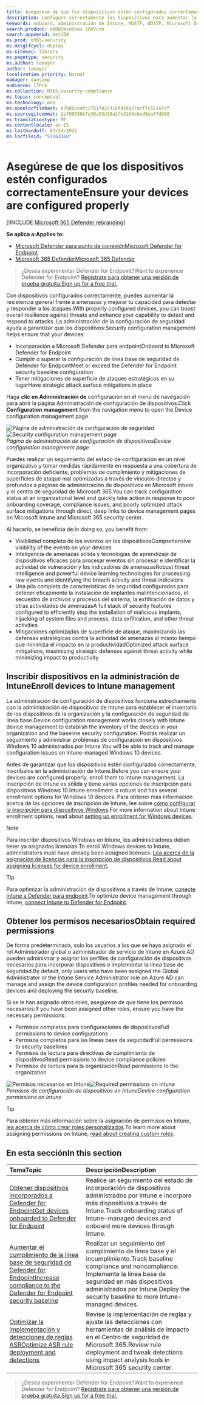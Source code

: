 ```yaml
---
title: Asegúrese de que los dispositivos estén configurados correctamente
description: Configure correctamente los dispositivos para aumentar la resistencia general frente a las amenazas y mejorar su capacidad para detectar y responder a los ataques.
keywords: onboard, administración de Intune, MDATP, WDATP, Microsoft Defender, Windows Defender, protección contra amenazas avanzada, reducción de superficie de ataque, ASR, línea base de seguridad
search.product: eADQiWindows 10XVcnh
search.appverid: met150
ms.prod: m365-security
ms.mktglfcycl: deploy
ms.sitesec: library
ms.pagetype: security
ms.author: lomayor
author: lomayor
localization_priority: Normal
manager: dansimp
audience: ITPro
ms.collection: M365-security-compliance
ms.topic: conceptual
ms.technology: mde
ms.openlocfilehash: e7b00ceafc2761f42c316f434a27acf7c551e7cf
ms.sourcegitcommit: 2a708650b7e30a53d10a2fe3164c6ed5ea37d868
ms.translationtype: MT
ms.contentlocale: es-ES
ms.lasthandoff: 03/24/2021
ms.locfileid: "51163368"
---
```

# <a name="ensure-your-devices-are-configured-properly"></a><span data-ttu-id="992b7-104">Asegúrese de que los dispositivos estén configurados correctamente</span><span class="sxs-lookup"><span data-stu-id="992b7-104">Ensure your devices are configured properly</span></span>

[!INCLUDE [Microsoft 365 Defender rebranding](../../includes/microsoft-defender.md)]

<span data-ttu-id="992b7-105">**Se aplica a:**</span><span class="sxs-lookup"><span data-stu-id="992b7-105">**Applies to:**</span></span>
- [<span data-ttu-id="992b7-106">Microsoft Defender para punto de conexión</span><span class="sxs-lookup"><span data-stu-id="992b7-106">Microsoft Defender for Endpoint</span></span>](https://go.microsoft.com/fwlink/p/?linkid=2154037)
- [<span data-ttu-id="992b7-107">Microsoft 365 Defender</span><span class="sxs-lookup"><span data-stu-id="992b7-107">Microsoft 365 Defender</span></span>](https://go.microsoft.com/fwlink/?linkid=2118804)

><span data-ttu-id="992b7-108">¿Desea experimentar Defender for Endpoint?</span><span class="sxs-lookup"><span data-stu-id="992b7-108">Want to experience Defender for Endpoint?</span></span> [<span data-ttu-id="992b7-109">Regístrate para obtener una versión de prueba gratuita.</span><span class="sxs-lookup"><span data-stu-id="992b7-109">Sign up for a free trial.</span></span>](https://www.microsoft.com/microsoft-365/windows/microsoft-defender-atp?ocid=docs-wdatp-onboardconfigure-abovefoldlink)

<span data-ttu-id="992b7-110">Con dispositivos configurados correctamente, puedes aumentar la resistencia general frente a amenazas y mejorar tu capacidad para detectar y responder a los ataques.</span><span class="sxs-lookup"><span data-stu-id="992b7-110">With properly configured devices, you can boost overall resilience against threats and enhance your capability to detect and respond to attacks.</span></span> <span data-ttu-id="992b7-111">La administración de la configuración de seguridad ayuda a garantizar que los dispositivos:</span><span class="sxs-lookup"><span data-stu-id="992b7-111">Security configuration management helps ensure that your devices:</span></span>

- <span data-ttu-id="992b7-112">Incorporación a Microsoft Defender para endpoint</span><span class="sxs-lookup"><span data-stu-id="992b7-112">Onboard to Microsoft Defender for Endpoint</span></span>
- <span data-ttu-id="992b7-113">Cumplir o superar la configuración de línea base de seguridad de Defender for Endpoint</span><span class="sxs-lookup"><span data-stu-id="992b7-113">Meet or exceed the Defender for Endpoint security baseline configuration</span></span>
- <span data-ttu-id="992b7-114">Tener mitigaciones de superficie de ataques estratégicos en su lugar</span><span class="sxs-lookup"><span data-stu-id="992b7-114">Have strategic attack surface mitigations in place</span></span>

<span data-ttu-id="992b7-115">Haga **clic en Administración de** configuración en el menú de navegación para abrir la página Administración de configuración de dispositivos.</span><span class="sxs-lookup"><span data-stu-id="992b7-115">Click **Configuration management** from the navigation menu to open the Device configuration management page.</span></span>

<span data-ttu-id="992b7-116">![Página de administración de configuración de seguridad](images/secconmgmt_main.png)</span><span class="sxs-lookup"><span data-stu-id="992b7-116">![Security configuration management page](images/secconmgmt_main.png)</span></span><br>
<span data-ttu-id="992b7-117">*Página de administración de configuración de dispositivos*</span><span class="sxs-lookup"><span data-stu-id="992b7-117">*Device configuration management page*</span></span>

<span data-ttu-id="992b7-118">Puedes realizar un seguimiento del estado de configuración en un nivel organizativo y tomar medidas rápidamente en respuesta a una cobertura de incorporación deficiente, problemas de cumplimiento y mitigaciones de superficies de ataque mal optimizadas a través de vínculos directos y profundos a páginas de administración de dispositivos en Microsoft Intune y el centro de seguridad de Microsoft 365.</span><span class="sxs-lookup"><span data-stu-id="992b7-118">You can track configuration status at an organizational level and quickly take action in response to poor onboarding coverage, compliance issues, and poorly optimized attack surface mitigations through direct, deep links to device management pages on Microsoft Intune and Microsoft 365 security center.</span></span>

<span data-ttu-id="992b7-119">Al hacerlo, se beneficia de:</span><span class="sxs-lookup"><span data-stu-id="992b7-119">In doing so, you benefit from:</span></span>
- <span data-ttu-id="992b7-120">Visibilidad completa de los eventos en los dispositivos</span><span class="sxs-lookup"><span data-stu-id="992b7-120">Comprehensive visibility of the events on your devices</span></span>
- <span data-ttu-id="992b7-121">Inteligencia de amenazas sólida y tecnologías de aprendizaje de dispositivos eficaces para procesar eventos sin procesar e identificar la actividad de vulneración y los indicadores de amenazas</span><span class="sxs-lookup"><span data-stu-id="992b7-121">Robust threat intelligence and powerful device learning technologies for processing raw events and identifying the breach activity and threat indicators</span></span>
- <span data-ttu-id="992b7-122">Una pila completa de características de seguridad configuradas para detener eficazmente la instalación de implantes malintencionados, el secuestro de archivos y procesos del sistema, la exfiltración de datos y otras actividades de amenazas</span><span class="sxs-lookup"><span data-stu-id="992b7-122">A full stack of security features configured to efficiently stop the installation of malicious implants, hijacking of system files and process, data exfiltration, and other threat activities</span></span>
- <span data-ttu-id="992b7-123">Mitigaciones optimizadas de superficie de ataque, maximizando las defensas estratégicas contra la actividad de amenazas al mismo tiempo que minimiza el impacto en la productividad</span><span class="sxs-lookup"><span data-stu-id="992b7-123">Optimized attack surface mitigations, maximizing strategic defenses against threat activity while minimizing impact to productivity</span></span>

## <a name="enroll-devices-to-intune-management"></a><span data-ttu-id="992b7-124">Inscribir dispositivos en la administración de Intune</span><span class="sxs-lookup"><span data-stu-id="992b7-124">Enroll devices to Intune management</span></span>

<span data-ttu-id="992b7-125">La administración de configuración de dispositivos funciona estrechamente con la administración de dispositivos de Intune para establecer el inventario de los dispositivos de la organización y la configuración de seguridad de línea base.</span><span class="sxs-lookup"><span data-stu-id="992b7-125">Device configuration management works closely with Intune device management to establish the inventory of the devices in your organization and the baseline security configuration.</span></span> <span data-ttu-id="992b7-126">Podrás realizar un seguimiento y administrar problemas de configuración en dispositivos Windows 10 administrados por Intune.</span><span class="sxs-lookup"><span data-stu-id="992b7-126">You will be able to track and manage configuration issues on Intune-managed Windows 10 devices.</span></span>

<span data-ttu-id="992b7-127">Antes de garantizar que los dispositivos estén configurados correctamente, inscríbalos en la administración de Intune.</span><span class="sxs-lookup"><span data-stu-id="992b7-127">Before you can ensure your devices are configured properly, enroll them to Intune management.</span></span> <span data-ttu-id="992b7-128">La inscripción de Intune es sólida y tiene varias opciones de inscripción para dispositivos Windows 10.</span><span class="sxs-lookup"><span data-stu-id="992b7-128">Intune enrollment is robust and has several enrollment options for Windows 10 devices.</span></span> <span data-ttu-id="992b7-129">Para obtener más información acerca de las opciones de inscripción de Intune, lee sobre [cómo configurar la inscripción para dispositivos Windows](https://docs.microsoft.com/intune/windows-enroll).</span><span class="sxs-lookup"><span data-stu-id="992b7-129">For more information about Intune enrollment options, read about [setting up enrollment for Windows devices](https://docs.microsoft.com/intune/windows-enroll).</span></span>

>[!NOTE]
><span data-ttu-id="992b7-130">Para inscribir dispositivos Windows en Intune, los administradores deben tener ya asignadas licencias.</span><span class="sxs-lookup"><span data-stu-id="992b7-130">To enroll Windows devices to Intune, administrators must have already been assigned licenses.</span></span> <span data-ttu-id="992b7-131">[Lea acerca de la asignación de licencias para la inscripción de dispositivos.](https://docs.microsoft.com/intune/licenses-assign)</span><span class="sxs-lookup"><span data-stu-id="992b7-131">[Read about assigning licenses for device enrollment](https://docs.microsoft.com/intune/licenses-assign).</span></span>

>[!TIP] 
><span data-ttu-id="992b7-132">Para optimizar la administración de dispositivos a través de Intune, [conecte Intune a Defender para endpoint](https://docs.microsoft.com/intune/advanced-threat-protection#enable-windows-defender-atp-in-intune).</span><span class="sxs-lookup"><span data-stu-id="992b7-132">To optimize device management through Intune, [connect Intune to Defender for Endpoint](https://docs.microsoft.com/intune/advanced-threat-protection#enable-windows-defender-atp-in-intune).</span></span>

## <a name="obtain-required-permissions"></a><span data-ttu-id="992b7-133">Obtener los permisos necesarios</span><span class="sxs-lookup"><span data-stu-id="992b7-133">Obtain required permissions</span></span>
<span data-ttu-id="992b7-134">De forma predeterminada, solo los usuarios a los que se haya asignado el rol Administrador global o administrador de servicio de Intune en Azure AD pueden administrar y asignar los perfiles de configuración de dispositivos necesarios para incorporar dispositivos e implementar la línea base de seguridad.</span><span class="sxs-lookup"><span data-stu-id="992b7-134">By default, only users who have been assigned the Global Administrator or the Intune Service Administrator role on Azure AD can manage and assign the device configuration profiles needed for onboarding devices and deploying the security baseline.</span></span>

<span data-ttu-id="992b7-135">Si se le han asignado otros roles, asegúrese de que tiene los permisos necesarios:</span><span class="sxs-lookup"><span data-stu-id="992b7-135">If you have been assigned other roles, ensure you have the necessary permissions:</span></span>

- <span data-ttu-id="992b7-136">Permisos completos para configuraciones de dispositivos</span><span class="sxs-lookup"><span data-stu-id="992b7-136">Full permissions to device configurations</span></span>
- <span data-ttu-id="992b7-137">Permisos completos para las líneas base de seguridad</span><span class="sxs-lookup"><span data-stu-id="992b7-137">Full permissions to security baselines</span></span>
- <span data-ttu-id="992b7-138">Permisos de lectura para directivas de cumplimiento de dispositivos</span><span class="sxs-lookup"><span data-stu-id="992b7-138">Read permissions to device compliance policies</span></span>
- <span data-ttu-id="992b7-139">Permisos de lectura para la organización</span><span class="sxs-lookup"><span data-stu-id="992b7-139">Read permissions to the organization</span></span>

<span data-ttu-id="992b7-140">![Permisos necesarios en Intune](images/secconmgmt_intune_permissions.png)</span><span class="sxs-lookup"><span data-stu-id="992b7-140">![Required permissions on intune](images/secconmgmt_intune_permissions.png)</span></span><br>
<span data-ttu-id="992b7-141">*Permisos de configuración de dispositivos en Intune*</span><span class="sxs-lookup"><span data-stu-id="992b7-141">*Device configuration permissions on Intune*</span></span>

>[!TIP] 
><span data-ttu-id="992b7-142">Para obtener más información sobre la asignación de permisos en Intune, [lea acerca de cómo crear roles personalizados](https://docs.microsoft.com/intune/create-custom-role#to-create-a-custom-role).</span><span class="sxs-lookup"><span data-stu-id="992b7-142">To learn more about assigning permissions on Intune, [read about creating custom roles](https://docs.microsoft.com/intune/create-custom-role#to-create-a-custom-role).</span></span>

## <a name="in-this-section"></a><span data-ttu-id="992b7-143">En esta sección</span><span class="sxs-lookup"><span data-stu-id="992b7-143">In this section</span></span>
<span data-ttu-id="992b7-144">Tema</span><span class="sxs-lookup"><span data-stu-id="992b7-144">Topic</span></span> | <span data-ttu-id="992b7-145">Descripción</span><span class="sxs-lookup"><span data-stu-id="992b7-145">Description</span></span>
:---|:---
[<span data-ttu-id="992b7-146">Obtener dispositivos incorporados a Defender for Endpoint</span><span class="sxs-lookup"><span data-stu-id="992b7-146">Get devices onboarded to Defender for Endpoint</span></span>](configure-machines-onboarding.md)| <span data-ttu-id="992b7-147">Realice un seguimiento del estado de incorporación de dispositivos administrados por Intune e incorpore más dispositivos a través de Intune.</span><span class="sxs-lookup"><span data-stu-id="992b7-147">Track onboarding status of Intune-managed devices and onboard more devices through Intune.</span></span> 
[<span data-ttu-id="992b7-148">Aumentar el cumplimiento de la línea base de seguridad de Defender for Endpoint</span><span class="sxs-lookup"><span data-stu-id="992b7-148">Increase compliance to the Defender for Endpoint security baseline</span></span>](configure-machines-security-baseline.md) | <span data-ttu-id="992b7-149">Realizar un seguimiento del cumplimiento de línea base y el incumplimiento.</span><span class="sxs-lookup"><span data-stu-id="992b7-149">Track baseline compliance and noncompliance.</span></span> <span data-ttu-id="992b7-150">Implemente la línea base de seguridad en más dispositivos administrados por Intune.</span><span class="sxs-lookup"><span data-stu-id="992b7-150">Deploy the security baseline to more Intune-managed devices.</span></span>
[<span data-ttu-id="992b7-151">Optimizar la implementación y detecciones de reglas ASR</span><span class="sxs-lookup"><span data-stu-id="992b7-151">Optimize ASR rule deployment and detections</span></span>](configure-machines-asr.md) | <span data-ttu-id="992b7-152">Revise la implementación de reglas y ajuste las detecciones con herramientas de análisis de impacto en el Centro de seguridad de Microsoft 365.</span><span class="sxs-lookup"><span data-stu-id="992b7-152">Review rule deployment and tweak detections using impact analysis tools in Microsoft 365 security center.</span></span>

><span data-ttu-id="992b7-153">¿Desea experimentar Defender for Endpoint?</span><span class="sxs-lookup"><span data-stu-id="992b7-153">Want to experience Defender for Endpoint?</span></span> [<span data-ttu-id="992b7-154">Regístrate para obtener una versión de prueba gratuita.</span><span class="sxs-lookup"><span data-stu-id="992b7-154">Sign up for a free trial.</span></span>](https://www.microsoft.com/microsoft-365/windows/microsoft-defender-atp?ocid=docs-wdatp-onboardconfigure-belowfoldlink)
